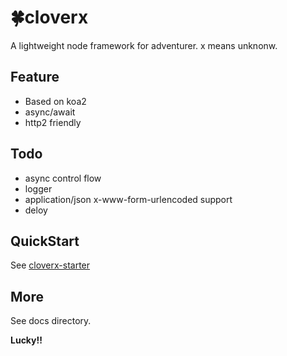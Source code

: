 # 🍀cloverx
A lightweight node framework for adventurer.
x means unknonw.

## Feature
* Based on koa2
* async/await
* http2 friendly

## Todo
* async control flow
* logger
* application/json x-www-form-urlencoded support
* deloy

## QuickStart
See [cloverx-starter](https://github.com/clover-x/cloverx-starter.git)

## More
See docs directory.

**Lucky!!**
